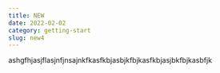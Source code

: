 ```yaml
---
title: NEW
date: 2022-02-02
category: getting-start
slug: new4
---
```


ashgfhjasjflasjnfjnsajnkfkasfkbjasbjkfbjkasfkbjasjbkfbjkasbfjk